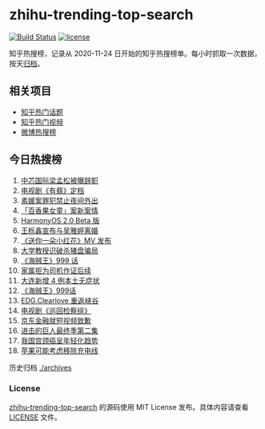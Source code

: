 # zhihu-trending-top-search

[![Build Status](https://github.com/justjavac/zhihu-trending-top-search/workflows/ci/badge.svg?branch=main)](https://github.com/justjavac/zhihu-trending-top-search/actions)
[![license](https://img.shields.io/github/license/justjavac/zhihu-trending-top-search)](https://github.com/justjavac/zhihu-trending-top-search/blob/main/LICENSE)

知乎热搜榜，记录从 2020-11-24 日开始的知乎热搜榜单。每小时抓取一次数据，按天[归档](./archives)。

## 相关项目

- [知乎热门话题](https://github.com/justjavac/zhihu-trending-hot-questions)
- [知乎热门视频](https://github.com/justjavac/zhihu-trending-hot-video)
- [微博热搜榜](https://github.com/justjavac/weibo-trending-hot-search)

## 今日热搜榜

<!-- BEGIN -->
<!-- 最后更新时间 Wed Dec 16 2020 17:04:40 GMT+0800 (CST) -->
1. [中芯国际梁孟松被曝辞职](https://www.zhihu.com/search?q=梁孟松)
1. [电视剧《有翡》定档](https://www.zhihu.com/search?q=有翡)
1. [素媛案罪犯禁止夜间外出](https://www.zhihu.com/search?q=素媛案)
1. [「百香果女童」案新案情](https://www.zhihu.com/search?q=百香果女孩)
1. [HarmonyOS 2.0 Beta 版](https://www.zhihu.com/search?q=鸿蒙os2.0)
1. [王栎鑫宣布与吴雅婷离婚](https://www.zhihu.com/search?q=王栎鑫吴雅婷)
1. [《送你一朵小红花》MV 发布](https://www.zhihu.com/search?q=送你一朵小红花)
1. [大学教授识破杀猪盘骗局](https://www.zhihu.com/search?q=杀猪盘)
1. [《海贼王》999 话](https://www.zhihu.com/search?q=海贼王)
1. [家属拒为司机作证后续](https://www.zhihu.com/search?q=救婴儿闯红灯)
1. [大连新增 4 例本土无症状](https://www.zhihu.com/search?q=大连疫情)
1. [《海贼王》999话](https://www.zhihu.com/search?q=海贼王)
1. [EDG.Clearlove 重返峡谷](https://www.zhihu.com/search?q=厂长复出)
1. [电视剧《巡回检察组》](https://www.zhihu.com/search?q=巡回检察组)
1. [京东金融就短视频致歉](https://www.zhihu.com/search?q=京东金融)
1. [进击的巨人最终季第二集](https://www.zhihu.com/search?q=进击的巨人第四季)
1. [我国宫颈癌呈年轻化趋势](https://www.zhihu.com/search?q=宫颈癌)
1. [苹果可能考虑移除充电线](https://www.zhihu.com/search?q=苹果充电线)
<!-- END -->

历史归档 [./archives](./archives)

### License

[zhihu-trending-top-search](https://github.com/justjavac/zhihu-trending-top-search) 的源码使用 MIT License 发布。具体内容请查看 [LICENSE](./LICENSE) 文件。
